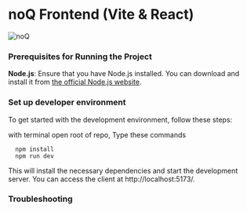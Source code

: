
# noQ Frontend (Vite & React)
![noQ](https://noq.nu/wp-content/uploads/2024/04/Logotyp_PNG-300x169.png)


### Prerequisites for Running the Project

**Node.js**: Ensure that you have Node.js installed. You can download and install it from [the official Node.js website](https://nodejs.org/).

### Set up developer environment

To get started with the development environment, follow these steps:

with terminal open root of repo, Type these commands 

      npm install
      npm run dev


This will install the necessary dependencies and start the development server. 
You can access the client at http://localhost:5173/.

### Troubleshooting






